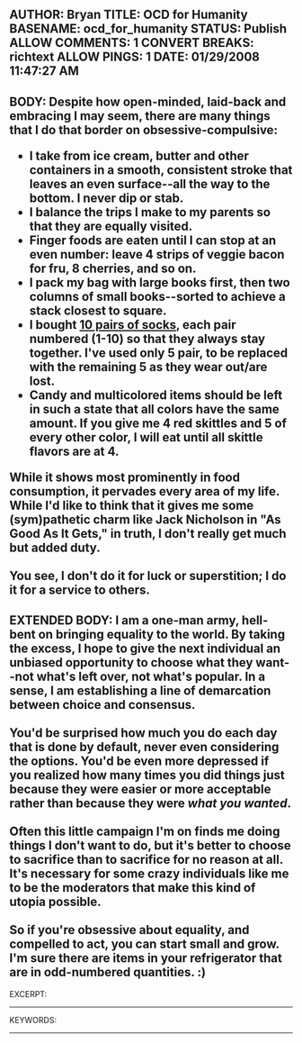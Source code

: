 AUTHOR: Bryan
TITLE: OCD for Humanity
BASENAME: ocd_for_humanity
STATUS: Publish
ALLOW COMMENTS: 1
CONVERT BREAKS: richtext
ALLOW PINGS: 1
DATE: 01/29/2008 11:47:27 AM
-----
BODY:
Despite how open-minded, laid-back and embracing I may seem, there are many things that I do that border on obsessive-compulsive:<br /><ul><li>I take from ice cream, butter and other containers in a smooth, consistent stroke that leaves an even surface--all the way to the bottom. I never dip or stab.</li><li>I balance the trips I make to my parents so that they are equally visited.<br /></li><li>Finger foods are eaten until I can stop at an even number: leave 4 strips of veggie bacon for fru, 8 cherries, and so on.</li><li>I pack my bag with large books first, then two columns of small books--sorted to achieve a stack closest to square. <br /></li><li>I bought <a href="http://www.10socks.com/">10 pairs of socks</a>, each pair numbered (1-10) so that they always stay together. I've used only 5 pair, to be replaced with the remaining 5 as they wear out/are lost.<br /></li><li>Candy and multicolored items should be left in such a state that all colors have the same amount. If you give me 4 red skittles and 5 of every other color, I will eat until all skittle flavors are at 4.</li></ul>While it shows most prominently in food consumption, it pervades every area of my life. While I'd like to think that it gives me some (sym)pathetic charm like Jack Nicholson in "As Good As It Gets," in truth, I don't really get much but added duty. <br /><br />You see, I don't do it for luck or superstition; I do it for a service to others.<br />
-----
EXTENDED BODY:
I am a one-man army, hell-bent on bringing equality to the world. By taking the excess, I hope to give the next individual an unbiased opportunity to choose what they want--not what's left over, not what's popular. In a sense, I am establishing a line of demarcation between choice and consensus.<br /><br />You'd be surprised how much you do each day that is done by default, never even considering the options. You'd be even more depressed if you realized how many times you did things just because they were easier or more acceptable rather than because they were <i>what you wanted</i>. <br /><br />Often this little campaign I'm on finds me doing things I don't want to do, but it's better to choose to sacrifice than to sacrifice for no reason at all. It's necessary for some crazy individuals like me to be the moderators that make this kind of utopia possible. <br /><br />So if you're obsessive about equality, and compelled to act, you can start small and grow. I'm sure there are items in your refrigerator that are in odd-numbered quantities. :)<br />
-----
EXCERPT:

-----
KEYWORDS:

-----


